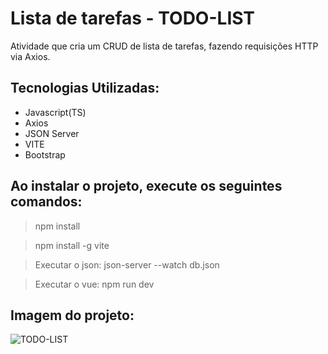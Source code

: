 # Lista de tarefas - TODO-LIST

Atividade que cria um CRUD de lista de tarefas, fazendo requisições HTTP via Axios.

## Tecnologias Utilizadas:
 * Javascript(TS)
 * Axios
 * JSON Server
 * VITE
 * Bootstrap

## Ao instalar o projeto, execute os seguintes comandos:

> npm install

> npm install -g vite

> Executar o json: json-server --watch db.json

> Executar o vue: npm run dev


   
## Imagem do projeto:
![TODO-LIST](https://github.com/eldersb/vue_axios/assets/122701368/b07899d4-cc49-43fe-8529-f55cc043bf31)


